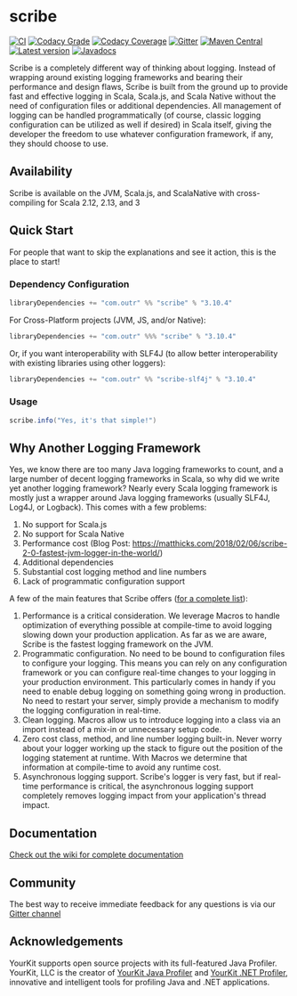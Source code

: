 # scribe

[![CI](https://github.com/outr/scribe/actions/workflows/ci.yml/badge.svg?branch=master)](https://github.com/outr/scribe/actions/workflows/ci.yml)
[![Codacy Grade](https://app.codacy.com/project/badge/Grade/f333f6b110974985b2d1dbea39665e9e)](https://www.codacy.com/gh/outr/scribe/dashboard?utm_source=github.com&amp;utm_medium=referral&amp;utm_content=outr/scribe&amp;utm_campaign=Badge_Grade)
[![Codacy Coverage](https://app.codacy.com/project/badge/Coverage/f333f6b110974985b2d1dbea39665e9e)](https://www.codacy.com/gh/outr/scribe/dashboard?utm_source=github.com&utm_medium=referral&utm_content=outr/scribe&utm_campaign=Badge_Coverage)
[![Gitter](https://badges.gitter.im/Join%20Chat.svg)](https://gitter.im/outr/scribe)
[![Maven Central](https://maven-badges.herokuapp.com/maven-central/com.outr/scribe_2.13/badge.svg)](https://maven-badges.herokuapp.com/maven-central/com.outr/scribe_2.13)
[![Latest version](https://index.scala-lang.org/outr/scribe/scribe/latest.svg)](https://index.scala-lang.org/outr/scribe)
[![Javadocs](https://javadoc.io/badge/com.outr/scribe_2.13.svg)](https://javadoc.io/doc/com.outr/scribe_2.13)

Scribe is a completely different way of thinking about logging. Instead of wrapping around existing logging frameworks
and bearing their performance and design flaws, Scribe is built from the ground up to provide fast and effective logging
in Scala, Scala.js, and Scala Native without the need of configuration files or additional dependencies. All management
of logging can be handled programmatically (of course, classic logging configuration can be utilized as well if desired)
in Scala itself, giving the developer the freedom to use whatever configuration framework, if any, they should choose to
use.

## Availability

Scribe is available on the JVM, Scala.js, and ScalaNative with cross-compiling for Scala 2.12, 2.13, and 3

## Quick Start

For people that want to skip the explanations and see it action, this is the place to start!

### Dependency Configuration

```scala
libraryDependencies += "com.outr" %% "scribe" % "3.10.4"
```

For Cross-Platform projects (JVM, JS, and/or Native):

```scala
libraryDependencies += "com.outr" %%% "scribe" % "3.10.4"
```

Or, if you want interoperability with SLF4J (to allow better interoperability with existing libraries using other loggers):

```scala
libraryDependencies += "com.outr" %% "scribe-slf4j" % "3.10.4"
```

### Usage

```scala
scribe.info("Yes, it's that simple!")
```

## Why Another Logging Framework

Yes, we know there are too many Java logging frameworks to count, and a large number of decent logging frameworks in
Scala, so why did we write yet another logging framework?  Nearly every Scala logging framework is mostly just a wrapper
around Java logging frameworks (usually SLF4J, Log4J, or Logback). This comes with a few problems:

 1. No support for Scala.js
 2. No support for Scala Native
 3. Performance cost (Blog Post: https://matthicks.com/2018/02/06/scribe-2-0-fastest-jvm-logger-in-the-world/)
 4. Additional dependencies
 5. Substantial cost logging method and line numbers
 6. Lack of programmatic configuration support

A few of the main features that Scribe offers ([for a complete list](https://github.com/outr/scribe/wiki/Features)):

 1. Performance is a critical consideration. We leverage Macros to handle optimization of everything possible at
compile-time to avoid logging slowing down your production application. As far as we are aware, Scribe is the fastest
logging framework on the JVM.
 2. Programmatic configuration. No need to be bound to configuration files to configure your logging. This means you can
rely on any configuration framework or you can configure real-time changes to your logging in your production environment.
This particularly comes in handy if you need to enable debug logging on something going wrong in production. No need to
restart your server, simply provide a mechanism to modify the logging configuration in real-time.
 3. Clean logging. Macros allow us to introduce logging into a class via an import instead of a mix-in or unnecessary
setup code.
 4. Zero cost class, method, and line number logging built-in. Never worry about your logger working up the stack to figure
out the position of the logging statement at runtime. With Macros we determine that information at compile-time to avoid
any runtime cost.
 5. Asynchronous logging support. Scribe's logger is very fast, but if real-time performance is critical, the
asynchronous logging support completely removes logging impact from your application's thread impact.

## Documentation
[Check out the wiki for complete documentation](https://github.com/outr/scribe/wiki)

## Community
The best way to receive immediate feedback for any questions is via our [Gitter channel](https://gitter.im/outr/scribe)

## Acknowledgements
YourKit supports open source projects with its full-featured Java Profiler.
YourKit, LLC is the creator of [YourKit Java Profiler](https://www.yourkit.com/java/profiler/)
and [YourKit .NET Profiler](https://www.yourkit.com/.net/profiler/),
innovative and intelligent tools for profiling Java and .NET applications.

